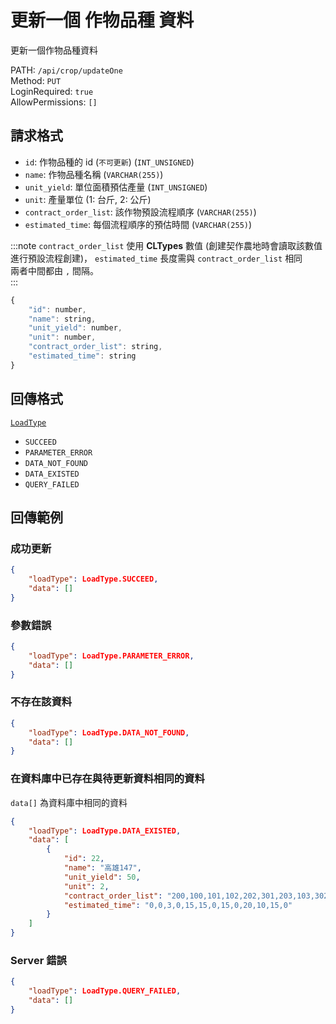 # 更新一個 作物品種 資料

更新一個作物品種資料

PATH: `/api/crop/updateOne`  
Method: `PUT`  
LoginRequired: `true`  
AllowPermissions: `[]`  


## 請求格式
* `id`: 作物品種的 id (`不可更新`) (`INT_UNSIGNED`)
* `name`: 作物品種名稱 (`VARCHAR(255)`)
* `unit_yield`: 單位面積預估產量 (`INT_UNSIGNED`)
* `unit`: 產量單位 (1: 台斤, 2: 公斤)
* `contract_order_list`: 該作物預設流程順序 (`VARCHAR(255)`)
* `estimated_time`: 每個流程順序的預估時間 (`VARCHAR(255)`)

:::note
`contract_order_list` 使用 **CLTypes** 數值 (創建契作農地時會讀取該數值進行預設流程創建)，
`estimated_time` 長度需與 `contract_order_list` 相同  
兩者中間都由 `,` 間隔。  
:::

```js
{
    "id": number,
    "name": string,
    "unit_yield": number,
    "unit": number,
    "contract_order_list": string,
    "estimated_time": string
}
```


## 回傳格式
[`LoadType`](../../types.md#loadtype)  
* `SUCCEED`
* `PARAMETER_ERROR`
* `DATA_NOT_FOUND`
* `DATA_EXISTED`
* `QUERY_FAILED`


## 回傳範例
### 成功更新
```json
{
    "loadType": LoadType.SUCCEED,
    "data": []
}
```

### 參數錯誤
```json
{
    "loadType": LoadType.PARAMETER_ERROR,
    "data": []
}
```

### 不存在該資料
```json
{
    "loadType": LoadType.DATA_NOT_FOUND,
    "data": []
}
```

### 在資料庫中已存在與待更新資料相同的資料  
`data[]` 為資料庫中相同的資料
```json
{
    "loadType": LoadType.DATA_EXISTED,
    "data": [
        {
            "id": 22,
            "name": "高雄147",
            "unit_yield": 50,
            "unit": 2,
            "contract_order_list": "200,100,101,102,202,301,203,103,302,201,303,304,104",
            "estimated_time": "0,0,3,0,15,15,0,15,0,20,10,15,0"
        }
    ]
}
```

### Server 錯誤  
```json
{
    "loadType": LoadType.QUERY_FAILED,
    "data": []
}
```
